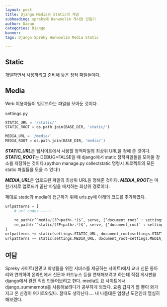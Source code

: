 ```yaml
---
layout: post
title: Django Media와 Static의 개념
subheading: spreky에 Hanwoolim 게시판 만들기
author: Daeun
categories: Django
banner:
tags: Django Spreky Hanwoolim Media Static

---
```


## Static
개발하면서 사용하려고 준비해 놓은 정적 파일들이다.

## Media
Web 이용자들이 업로드하는 파일을 모아둔 것이다.

settings.py
``` python
STATIC_URL = '/static/'
STATIC_ROOT = os.path.join(BASE_DIR, 'static/')

MEDIA_URL = '/media/'
MEDIA_ROOT = os.path.join(BASE_DIR, 'media/')
```

***STATIC_URL***은 웹사이트에서 사용할 정적파일의 최상위 URL을 정해 준 것이다.
***STATIC_ROOT***는 DEBUG=FALSE일 때 django에서 static 정적파일들을 모아둘 장소를 지정하는 것이다.(python manage.py collectstatic 명령시 프로젝트의 모든 static 파일들을 모을 수 있다!)

***MEDIA_URL***은 업로드된 파일의 최상위 URL을 정해준 것이다.
***MEDIA_ROOT***는 마찬가지로 업로드가 끝난 파일을 배치하는 최상위 경로이다.

제대로 static과 media에 접근하기 위해 urls.py에 아래의 코드를 추가하였다. 
``` python
urlpatterns = [
    # url codes~~~~~~

    re_path(r’^media/(?P<path>.*)$’, serve, {‘document_root’ : settings.MEDIA_ROOT}),
    re_path(r’^static/(?P<path>.*)$’, serve, {‘document_root’ : settings.STATIC_ROOT}),
]
urlpatterns += static(settings.STATIC_URL, document_root=settings.STATIC_ROOT)
urlpatterns += static(settings.MEDIA_URL, document_root=settings.MEDIA_ROOT)
```

## 여담
Spreky 사이트(한민고 학생들을 위한 서비스를 제공하는 사이트)에서 교내 신문 동아리와 연계하여 온라인에서 신문과 카드뉴스 등을 연재해보려고 하는데 직접 게시판을 django에서 완전 직접 만들어보려고 한다. media도 요 사이트에서 django_summernote를 사용해보려다가 공부하게 되었다. 요즘 갑자기 웹 뽕이 와가지고 온 신경이 여기로와있다. 잘때도 생각난다.... 내 나름대론 엄청난 도전인데 열심히 해보겠다.
